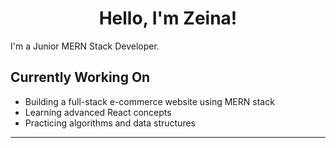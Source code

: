 <head>
    <link rel="stylesheet" href="https://cdnjs.cloudflare.com/ajax/libs/font-awesome/5.15.3/css/all.min.css" />
    <link rel="stylesheet" href="stylesheet.css">
</head>

<body>
    <h1 align="center" >Hello, I'm Zeina!</h1>
    <p>I'm a Junior MERN Stack Developer.</p>
    <div style="text-align:center;">
        <i class="fab fa-html5 icon"></i>
        <i class="fab fa-css3-alt icon"></i>
        <i class="fab fa-js-square icon"></i>
        <i class="fab fa-react icon"></i>
        <i class="fab fa-node-js icon"></i>
    </div>
    <div class="currently-working">
        <h2>Currently Working On</h2>
        <ul class="animated-bullets">
            <li>Building a full-stack e-commerce website using MERN stack</li>
            <li>Learning advanced React concepts</li>
            <li>Practicing algorithms and data structures</li>
        </ul>
    </div>
    <hr>

</body>
